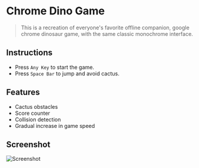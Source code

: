 # Chrome Dino Game

> This is a recreation of everyone's favorite offline companion, google chrome dinosaur game, with the same classic monochrome interface.

## Instructions
- Press `Any Key` to start the game.
- Press `Space Bar` to jump and avoid cactus.

## Features
- Cactus obstacles
- Score counter
- Collision detection
- Gradual increase in game speed

## Screenshot
![Screenshot](https://user-images.githubusercontent.com/77227201/174440360-c3c3d692-a9cd-4fe3-ad1c-43fdebf4c55a.png)
